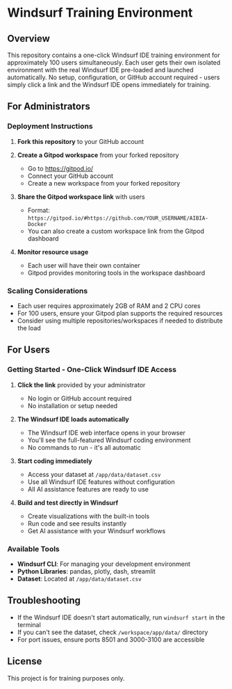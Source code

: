 # Windsurf Training Environment

## Overview
This repository contains a one-click Windsurf IDE training environment for approximately 100 users simultaneously. Each user gets their own isolated environment with the real Windsurf IDE pre-loaded and launched automatically. No setup, configuration, or GitHub account required - users simply click a link and the Windsurf IDE opens immediately for training.

## For Administrators

### Deployment Instructions

1. **Fork this repository** to your GitHub account

2. **Create a Gitpod workspace** from your forked repository
   - Go to https://gitpod.io/
   - Connect your GitHub account
   - Create a new workspace from your forked repository

3. **Share the Gitpod workspace link** with users
   - Format: `https://gitpod.io/#https://github.com/YOUR_USERNAME/AIBIA-Docker`
   - You can also create a custom workspace link from the Gitpod dashboard

4. **Monitor resource usage**
   - Each user will have their own container
   - Gitpod provides monitoring tools in the workspace dashboard

### Scaling Considerations

- Each user requires approximately 2GB of RAM and 2 CPU cores
- For 100 users, ensure your Gitpod plan supports the required resources
- Consider using multiple repositories/workspaces if needed to distribute the load

## For Users

### Getting Started - One-Click Windsurf IDE Access

1. **Click the link** provided by your administrator
   - No login or GitHub account required
   - No installation or setup needed

2. **The Windsurf IDE loads automatically**
   - The Windsurf IDE web interface opens in your browser
   - You'll see the full-featured Windsurf coding environment
   - No commands to run - it's all automatic

3. **Start coding immediately**
   - Access your dataset at `/app/data/dataset.csv`
   - Use all Windsurf IDE features without configuration
   - All AI assistance features are ready to use

4. **Build and test directly in Windsurf**
   - Create visualizations with the built-in tools
   - Run code and see results instantly
   - Get AI assistance with your Windsurf workflows

### Available Tools

- **Windsurf CLI**: For managing your development environment
- **Python Libraries**: pandas, plotly, dash, streamlit
- **Dataset**: Located at `/app/data/dataset.csv`

## Troubleshooting

- If the Windsurf IDE doesn't start automatically, run `windsurf start` in the terminal
- If you can't see the dataset, check `/workspace/app/data/` directory
- For port issues, ensure ports 8501 and 3000-3100 are accessible

## License

This project is for training purposes only.
